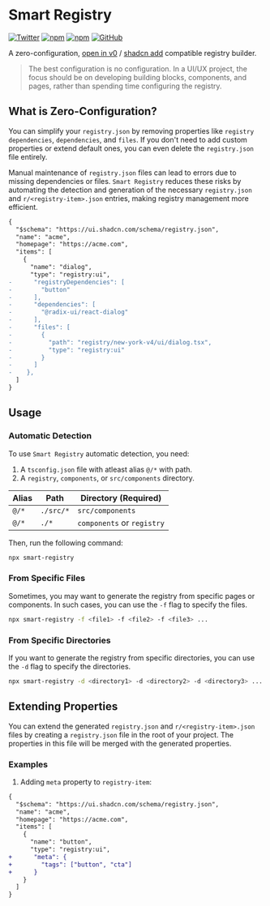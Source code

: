 # Smart Registry

[![Twitter](https://img.shields.io/twitter/follow/nrjdalal_com?label=%40nrjdalal_com)](https://twitter.com/nrjdalal_com)
[![npm](https://img.shields.io/npm/v/smart-registry?color=red&logo=npm)](https://www.npmjs.com/package/smart-registry)
[![npm](https://img.shields.io/npm/dt/smart-registry?color=red&logo=npm)](https://www.npmjs.com/package/smart-registry)
[![GitHub](https://img.shields.io/github/stars/nrjdalal/smart-registry?color=blue)](https://github.com/nrjdalal/smart-registry)

A zero-configuration, [open in v0](https://ui.shadcn.com/docs/registry/open-in-v0) / [shadcn add](https://ui.shadcn.com/docs/cli#add) compatible registry builder.

> The best configuration is no configuration. In a UI/UX project, the focus should be on developing building blocks, components, and pages, rather than spending time configuring the registry.

## What is Zero-Configuration?

You can simplify your `registry.json` by removing properties like `registry dependencies`, `dependencies`, and `files`. If you don't need to add custom properties or extend default ones, you can even delete the `registry.json` file entirely.

Manual maintenance of `registry.json` files can lead to errors due to missing dependencies or files. `Smart Registry` reduces these risks by automating the detection and generation of the necessary `registry.json` and `r/<registry-item>.json` entries, making registry management more efficient.

```diff
{
  "$schema": "https://ui.shadcn.com/schema/registry.json",
  "name": "acme",
  "homepage": "https://acme.com",
  "items": [
    {
      "name": "dialog",
      "type": "registry:ui",
-      "registryDependencies": [
-        "button"
-      ],
-      "dependencies": [
-        "@radix-ui/react-dialog"
-      ],
-      "files": [
-        {
-          "path": "registry/new-york-v4/ui/dialog.tsx",
-          "type": "registry:ui"
-        }
-      ]
-    },
  ]
}
```

## Usage

### Automatic Detection

To use `Smart Registry` automatic detection, you need:

1. A `tsconfig.json` file with atleast alias `@/*` with path.
2. A `registry`, `components`, or `src/components` directory.

| Alias | Path      | Directory (Required)       |
| ----- | --------- | -------------------------- |
| `@/*` | `./src/*` | `src/components`           |
| `@/*` | `./*`     | `components` or `registry` |

Then, run the following command:

```bash
npx smart-registry
```

### From Specific Files

Sometimes, you may want to generate the registry from specific pages or components. In such cases, you can use the `-f` flag to specify the files.

```bash
npx smart-registry -f <file1> -f <file2> -f <file3> ...
```

### From Specific Directories

If you want to generate the registry from specific directories, you can use the `-d` flag to specify the directories.

```bash
npx smart-registry -d <directory1> -d <directory2> -d <directory3> ...
```

## Extending Properties

You can extend the generated `registry.json` and `r/<registry-item>.json` files by creating a `registry.json` file in the root of your project. The properties in this file will be merged with the generated properties.

### Examples

1. Adding `meta` property to `registry-item`:

```diff
{
  "$schema": "https://ui.shadcn.com/schema/registry.json",
  "name": "acme",
  "homepage": "https://acme.com",
  "items": [
    {
      "name": "button",
      "type": "registry:ui",
+      "meta": {
+        "tags": ["button", "cta"]
+      }
    }
  ]
}
```
